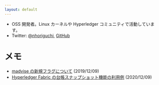 ```yaml
---
layout: default
---
```


- OSS 開発者。Linux カーネルや Hyperledger コミュニティで活動しています。
- Twitter: [@nhoriguchi](https://twitter.com/nhoriguchi), [GitHub](https://github.com/nhoriguchi)

# メモ

- [madvise の新規フラグについて](https://nhoriguchi.github.io/articles/madvise_demo.html) (2019/12/09)
- [Hyperledger Fabric の台帳スナップショット機能の利用例](https://nhoriguchi.github.io/articles/ledger_snapshot.html) (2020/12/09)
